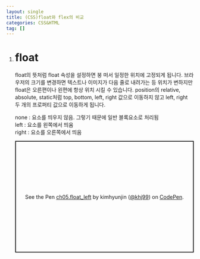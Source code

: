 ```yaml
---
layout: single
title: (CSS)float와 flex의 비교
categories: CSS&HTML
tag: []
---
```


1. # float
   float의 뜻처럼 float 속성을 설정하면 붕 떠서 일정한 위치에 고정되게 됩니다. 브라우저의 크기를 변경하면 텍스트나 이미지가 다음 줄로 내려가는 등 위치가 변하지만 float은 오른편이나 왼편에 항상 위치 시킬 수 있습니다. position의 relative, absolute, static처럼 top, bottom, left, right 값으로 이동하지 않고 left, right 두 개의 프로퍼티 값으로 이동하게 됩니다.   
   
   none : 요소를 띄우지 않음. 그렇기 때문에 일반 블록요소로 처리됨   
   left : 요소를 왼쪽에서 띄움   
   right : 요소를 오른쪽에서 띄움

   <p class="codepen" data-height="300" data-default-tab="html,result" data-slug-hash="bGyRRZp" data-pen-title="ch05.float_left" data-user="khj99" style="height: 300px; box-sizing: border-box; display: flex; align-items: center; justify-content: center; border: 2px solid; margin: 1em 0; padding: 1em;">
   <span>See the Pen <a href="https://codepen.io/khj99/pen/bGyRRZp">
   ch05.float_left</a> by kimhyunjin (<a href="https://codepen.io/khj99">@khj99</a>)
   on <a href="https://codepen.io">CodePen</a>.</span>
   </p>
   <script async src="https://cpwebassets.codepen.io/assets/embed/ei.js"></script>